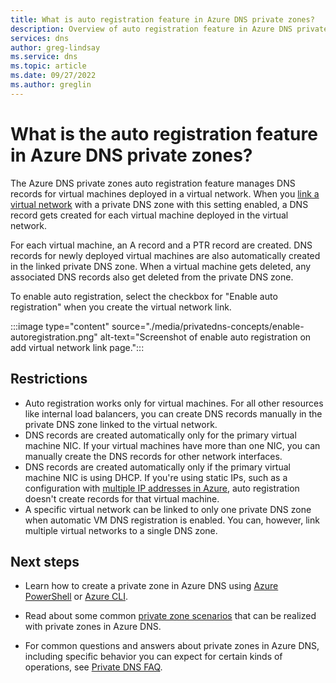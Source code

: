 ```yaml
---
title: What is auto registration feature in Azure DNS private zones?
description: Overview of auto registration feature in Azure DNS private zones.
services: dns
author: greg-lindsay
ms.service: dns
ms.topic: article
ms.date: 09/27/2022
ms.author: greglin
---
```


# What is the auto registration feature in Azure DNS private zones?

The Azure DNS private zones auto registration feature manages DNS records for virtual machines deployed in a virtual network. When you [link a virtual network](./private-dns-virtual-network-links.md) with a private DNS zone with this setting enabled, a DNS record gets created for each virtual machine deployed in the virtual network. 

For each virtual machine, an A record and a PTR record are created. DNS records for newly deployed virtual machines are also automatically created in the linked private DNS zone. When a virtual machine gets deleted, any associated DNS records also get deleted from the private DNS zone.

To enable auto registration, select the checkbox for "Enable auto registration" when you create the virtual network link.

:::image type="content" source="./media/privatedns-concepts/enable-autoregistration.png" alt-text="Screenshot of enable auto registration on add virtual network link page.":::

## Restrictions

* Auto registration works only for virtual machines. For all other resources like internal load balancers, you can create DNS records manually in the private DNS zone linked to the virtual network.
* DNS records are created automatically only for the primary virtual machine NIC. If your virtual machines have more than one NIC, you can manually create the DNS records for other network interfaces.
* DNS records are created automatically only if the primary virtual machine NIC is using DHCP. If you're using static IPs, such as a configuration with [multiple IP addresses in Azure](../virtual-network/ip-services/virtual-network-multiple-ip-addresses-portal.md#os-config), auto registration doesn't create records for that virtual machine.
* A specific virtual network can be linked to only one private DNS zone when automatic VM DNS registration is enabled. You can, however, link multiple virtual networks to a single DNS zone.

## Next steps

* Learn how to create a private zone in Azure DNS using [Azure PowerShell](./private-dns-getstarted-powershell.md) or [Azure CLI](./private-dns-getstarted-cli.md).

* Read about some common [private zone scenarios](./private-dns-scenarios.md) that can be realized with private zones in Azure DNS.

* For common questions and answers about private zones in Azure DNS, including specific behavior you can expect for certain kinds of operations, see [Private DNS FAQ](./dns-faq-private.yml).
